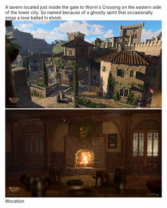 A tavern located just inside the gate to Wyrm's Crossing on the eastern side of the lower city.
So named because of a ghostly spirit that occasionally sings a love ballad in elvish.
![Elfsong_Tavern_5e](Images/Locations/Elfsong_Tavern_5e.webp)![Elfsong_beholder](Images/Locations/Elfsong_beholder.webp)
#location
